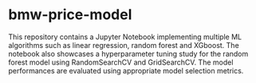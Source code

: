 # bmw-price-model
This repository contains a Jupyter Notebook implementing multiple ML algorithms such as linear regression, random forest and XGboost. The notebook also showcases a hyperparameter tuning study for the random forest model using RandomSearchCV and GridSearchCV. The model performances are evaluated using appropriate model selection metrics.
